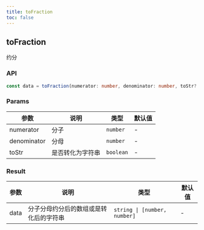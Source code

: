 ```yaml
---
title: toFraction
toc: false
---
```


## toFraction

约分

<code src="./demo.tsx"></code>

### API

```typescript
const data = toFraction(numerator: number, denominator: number, toStr?: boolean);
```

### Params

| 参数        | 说明             | 类型      | 默认值 |
| ----------- | ---------------- | --------- | ------ |
| numerator   | 分子             | `number`  | -      |
| denominator | 分母             | `number`  | -      |
| toStr       | 是否转化为字符串 | `boolean` | -      |

### Result

| 参数 | 说明                                   | 类型                         | 默认值 |
| ---- | -------------------------------------- | ---------------------------- | ------ |
| data | 分子分母约分后的数组或是转化后的字符串 | `string \| [number, number]` | -      |
